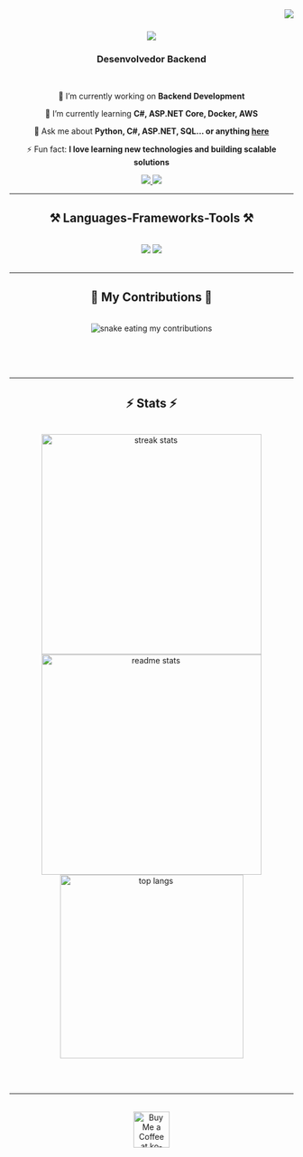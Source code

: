 <img align="right" src="https://visitor-badge.laobi.icu/badge?page_id=luizbonato.luizbonato" />

<h1 align="center">
  <img src="https://readme-typing-svg.herokuapp.com/?font=Righteous&size=35&center=true&vCenter=true&width=500&height=70&duration=4000&lines=Hi+There!+👋;+I'm+Luiz+Eduardo+Bonato!;">
</h1>

<h3 align="center"> Desenvolvedor Backend</h3>

<br/>

<div align="center">
 
 🔭 I’m currently working on **Backend Development**

 🌱 I’m currently learning **C#, ASP.NET Core, Docker, AWS**

💬 Ask me about **Python, C#, ASP.NET, SQL... or anything [here](https://github.com/luizbonato/luizbonato/issues)**

⚡ Fun fact: **I love learning new technologies and building scalable solutions**

 </div>
 
<div align="center"> 
  <a href="mailto:luizeduardo.bonato@outlook.com"
    <img src="https://img.shields.io/badge/Outlook-333333?style=for-the-badge&logo=microsoft-outlook&logoColor=white" />
</a>
  </a>
 <a href="https://www.linkedin.com/in/luizbonato/" target="_blank">
    <img src="https://img.shields.io/badge/LinkedIn-0077B5?style=for-the-badge&logo=linkedin&logoColor=white" target="_blank" />
</a>
  </a>
  <a href="https://seuportifolio.com" target="_blank">
     <img src="https://img.shields.io/badge/Portfolio-FF5722?style=for-the-badge&logo=todoist&logoColor=white" target="_blank" />
  </a>
</div>

 <hr/>
 
<h2 align="center">⚒️ Languages-Frameworks-Tools ⚒️</h2>
<br/>
<div align="center">
    <img src="https://skillicons.dev/icons?i=react,bootstrap,mui,html,css,vscode,github,figma,tailwind,git,r" />
    <img src="https://skillicons.dev/icons?i=nodejs,python,javascript,typescript,express,firebase,mongodb,c,java,nextjs,mysql,flask" /><br>
</div>

<br/>
<hr/>

<div align="center">
  <h2>🐍 My Contributions 🐍</h2>
  <br>
  <img alt="snake eating my contributions" src="https://raw.githubusercontent.com/luizbonato/luizbonato/output/github-contribution-grid-snake.svg" />
  
  <br/><br/><br/>
</div>

<hr/>

<h2 align="center">⚡ Stats ⚡</h2>
<br>
<div align=center>
  <img width=390 src="https://github-readme-streak-stats-luizbonato.vercel.app/?user=luizbonato&count_private=true&theme=react&border_radius=10" alt="streak stats"/>
  <img width=390 src="https://github-readme-stats-luizbonato.vercel.app/api?username=luizbonato&count_private=true&show_icons=true&theme=react&rank_icon=github&border_radius=10" alt="readme stats" />
  <br/>
  <img width=325 align="center" src="https://github-readme-stats-luizbonato.vercel.app/api/top-langs/?username=luizbonato&hide=HTML&langs_count=8&layout=compact&theme=react&border_radius=10&size_weight=0.5&count_weight=0.5&exclude_repo=github-readme-stats" alt="top langs" />
</div>

<br/><br/>

<hr/>

<br/>

<div align="center">
<a href='https://ko-fi.com/luizbonato' target='_blank'><img height='64' style='border:0px;height:64px;' src='https://storage.ko-fi.com/cdn/kofi1.png?v=3' border='0' alt='Buy Me a Coffee at ko-fi.com' /></a>
</div>

<br/>
